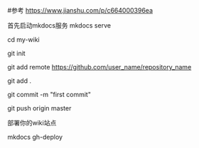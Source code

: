 #参考
https://www.jianshu.com/p/c664000396ea

首先启动mkdocs服务
mkdocs serve

cd my-wiki 

git init

git add remote https://github.com/user_name/repository_name

git add .

git commit -m "first commit"

git push origin master



部署你的wiki站点

mkdocs gh-deploy


